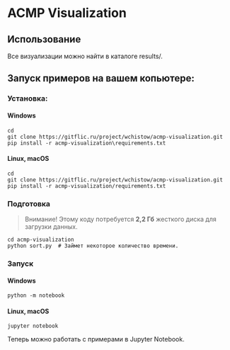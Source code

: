 # ACMP Visualization

## Использование

Все визуализации можно найти в каталоге results/.

## Запуск примеров на вашем копьютере:

### Установка:

#### Windows

```
cd
git clone https://gitflic.ru/project/wchistow/acmp-visualization.git
pip install -r acmp-visualization\requirements.txt
```

#### Linux, macOS

```
cd
git clone https://gitflic.ru/project/wchistow/acmp-visualization.git
pip install -r acmp-visualization/requirements.txt
```

### Подготовка

> Внимание! Этому коду потребуется **2,2 Гб** жесткого диска для загрузки данных.

```
cd acmp-visualization
python sort.py  # Займет некоторое количество времени.
```

### Запуск

#### Windows

```
python -m notebook
```

#### Linux, macOS

```
jupyter notebook
```

Теперь можно работать с примерами в Jupyter Notebook.
